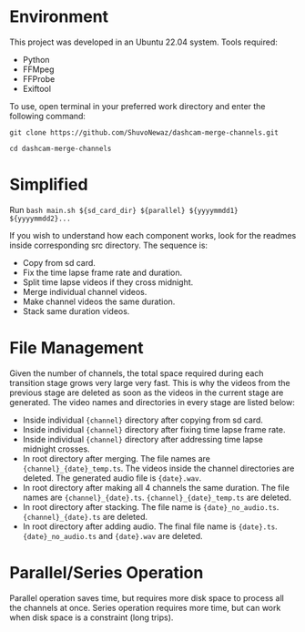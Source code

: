# Environment

This project was developed in an Ubuntu 22.04 system. Tools required:

- Python
- FFMpeg
- FFProbe
- Exiftool

To use, open terminal in your preferred work directory and enter the following command:

`git clone https://github.com/ShuvoNewaz/dashcam-merge-channels.git`

`cd dashcam-merge-channels`

# Simplified

Run `bash main.sh ${sd_card_dir} ${parallel} ${yyyymmdd1} ${yyyymmdd2}...`

If you wish to understand how each component works, look for the readmes inside corresponding src directory. The sequence is:

- Copy from sd card.
- Fix the time lapse frame rate and duration.
- Split time lapse videos if they cross midnight.
- Merge individual channel videos.
- Make channel videos the same duration.
- Stack same duration videos.

# File Management

Given the number of channels, the total space required during each transition stage grows very large very fast. This is why the videos from the previous stage are deleted as soon as the videos in the current stage are generated. The video names and directories in every stage are listed below:

- Inside individual `{channel}` directory after copying from sd card.
- Inside individual `{channel}` directory after fixing time lapse frame rate.
- Inside individual `{channel}` directory after addressing time lapse midnight crosses.
- In root directory after merging. The file names are `{channel}_{date}_temp.ts`. The videos inside the channel directories are deleted. The generated audio file is `{date}.wav`.
- In root directory after making all 4 channels the same duration. The file names are `{channel}_{date}.ts`. `{channel}_{date}_temp.ts` are deleted.
- In root directory after stacking. The file name is `{date}_no_audio.ts`. `{channel}_{date}.ts` are deleted.
- In root directory after adding audio. The final file name is `{date}.ts`. `{date}_no_audio.ts` and `{date}.wav` are deleted.

# Parallel/Series Operation

Parallel operation saves time, but requires more disk space to process all the channels at once. Series operation requires more time, but can work when disk space is a constraint (long trips).